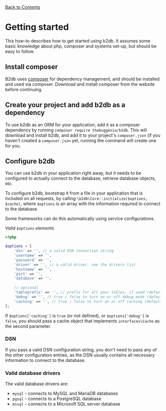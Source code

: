 [Back to Contents](README.md)

# Getting started
This how-to describes how to get started using b2db. It assumes some basic knowledge about
php, composer and systems set-up, but should be easy to follow.


## Install composer
B2db uses [composer](https://getcomposer.org) for dependency management, and 
should be installed and used via composer. Download and install composer from the website 
before continuing.

## Create your project and add b2db as a dependency
To use b2db as an ORM for your application, add it as a composer dependency by 
running `composer require thebuggenie/b2db`. This will download and install b2db, 
and add it to your project's `composer.json` (if you haven't created a `composer.json` yet, 
running the command will create one for you.

## Configure b2db
You can use b2db in your application right away, but it needs to be configured to actually connect
to the database, retrieve database objects, etc.

To configure b2db, bootstrap it from a file in your application that is included on all requests, by
calling `\b2db\Core::initialize($options, $cache)`, where `$options` is an array with the information
required to connect to the database.

Some frameworks can do this automatically using service configurations.

*Valid `$options` elements*
```php
<?php

$options = [
    'dsn' => '', // a valid DSN connection string
    'username' => '',
    'password' => '',
    'driver' => '', // a valid driver, see the drivers list
    'hostname' => '',
    'port' => '',
    'database' => '',
    
    // optional
    'tableprefix' => '', // prefix for all your tables, if used (default '')
    'debug' => '', // true / false to turn on or off debug mode (default false)
    'caching' => '', // true / false to turn on or off caching (default false)
];
```

If `$options['caching']` is `true` (or not defined), or `$options['debug']` is `false`, you should 
pass a cache object that implements `interfaces\Cache` as the second parameter. 

### DSN
If you pass a valid DSN configuration string, you don't need to pass any of the other configuration
entries, as the DSN usually contains all necessary information to connect to the database.

### Valid database drivers
The valid database drivers are:
* `mysql` - connects to MySQL and MariaDB databases
* `pgsql` - connects to a PostgreSQL database
* `mssql` - connects to a Microsoft SQL server database
